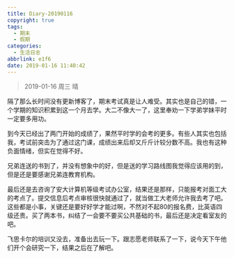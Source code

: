 ```yaml
---
title: Diary-20190116
copyright: true
tags:
  - 期末
  - 假期
categories:
  - 生活日志
abbrlink: e1f6
date: 2019-01-16 11:40:42
---
```


> 2019-01-16           周三          晴

<!--more-->

隔了那么长时间没有更新博客了，期末考试真是让人难受。其实也是自己的错，一个学期的知识积累到这一个月去学。大二不像大一了，这里奉劝一下学弟学妹平时一定要多用功。

到今天已经出了两门开始的成绩了，果然平时学的会考的更多。有些人其实也包括我，考试前突击为了通过这门课，成绩出来后却又斤斤计较分数不高。我也有这种负面情绪，但实在觉得不好。

兄弟连送的书到了，并没有想象中的好，但是送的学习路线图我觉得应该用的到，但是还是要感谢兄弟连教育机构。

最后还是去咨询了安大计算机等级考试办公室，结果还是那样，只能报考对面工大的考点了。提交信息后考点审核很快就通过了，就当做工大老师允许我去考了吧。这些都是小事，关键还是要好好学才能过啊，不然对不起80的报名费，比英语四级还贵。买了两本书，纠结了一会要不要买公共基础的书，最后还是决定看室友的吧。

飞思卡尔的培训又没去，准备出去玩一下。跟志愿老师联系了一下，说今天下午他们开个会研究一下，结果之后在了解吧。